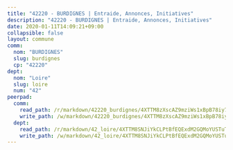 ```yaml
---
title: "42220 - BURDIGNES | Entraide, Annonces, Initiatives"
description: "42220 - BURDIGNES | Entraide, Annonces, Initiatives"
date: 2020-01-11T14:09:21+09:00
collapsible: false
layout: commune
comm:
  nom: "BURDIGNES"
  slug: burdignes
  cp: "42220"
dept:
  nom: "Loire"
  slug: loire
  num: "42"
peerpad:
  comm:
    read_path: /r/markdown/42220_burdignes/4XTTM8zXscAZ9mziWs1xBpB78iy72hWGJtx8pGt4AKUUiiRW7
    write_path: /w/markdown/42220_burdignes/4XTTM8zXscAZ9mziWs1xBpB78iy72hWGJtx8pGt4AKUUiiRW7-K3TgUpU59ntqJ4mCdBfUHgvn8eXMBuUa7Jpm5mzPupdTjarRnkx3htxbk6YW9yf8vRGXPoyXr64N7gDa1HAZSDg9GHe8vLiWJXs7s6VQwJm6qzzc2WY1K7FvzYMevELCNySSZL6K
  dept:
    read_path: /r/markdown/42_loire/4XTTM8SNJiYkCLPtBfEQExdM2GQMoYUSTuTytLrQfQVaaYJeW
    write_path: /w/markdown/42_loire/4XTTM8SNJiYkCLPtBfEQExdM2GQMoYUSTuTytLrQfQVaaYJeW-K3TgUi5YJecchkttgL3M6Pu99u8hH2akRrHDb4XXZXATCvGiyzrNbe23fQbzNYiKWDR2re6vQN4Gxv5BQ2dayjGg1AqxtpHRtgi6cm74UeqjVtXM2ZJFa6mvBKTRc4s3X6tJYycN
---
```


